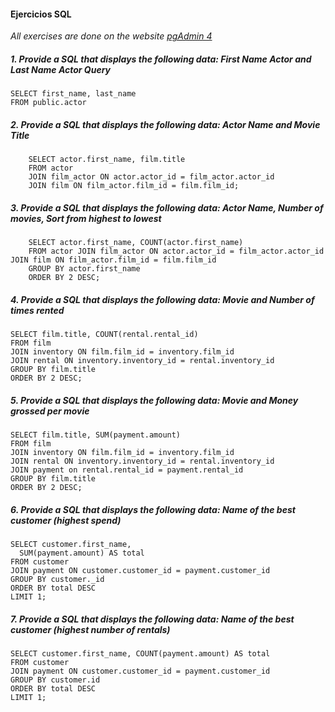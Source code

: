 #### Ejercicios SQL

*All exercises are done on the website [pgAdmin 4](http://35.192.88.224:5050/browser/)*

##### 1. Provide a SQL that displays the following data: First Name Actor and Last Name Actor Query

```
SELECT first_name, last_name 
FROM public.actor
```

##### 2. Provide a SQL that displays the following data: Actor Name and Movie Title

```
    SELECT actor.first_name, film.title 
    FROM actor 
    JOIN film_actor ON actor.actor_id = film_actor.actor_id 
    JOIN film ON film_actor.film_id = film.film_id;
```

##### 3. Provide a SQL that displays the following data: Actor Name, Number of movies, Sort from highest to lowest

```
    SELECT actor.first_name, COUNT(actor.first_name) 
    FROM actor JOIN film_actor ON actor.actor_id = film_actor.actor_id JOIN film ON film_actor.film_id = film.film_id 
    GROUP BY actor.first_name
    ORDER BY 2 DESC;
```

##### 4. Provide a SQL that displays the following data: Movie and Number of times rented

```
SELECT film.title, COUNT(rental.rental_id) 
FROM film 
JOIN inventory ON film.film_id = inventory.film_id 
JOIN rental ON inventory.inventory_id = rental.inventory_id 
GROUP BY film.title
ORDER BY 2 DESC;
```

##### 5. Provide a SQL that displays the following data: Movie and Money grossed per movie

```
SELECT film.title, SUM(payment.amount) 
FROM film 
JOIN inventory ON film.film_id = inventory.film_id 
JOIN rental ON inventory.inventory_id = rental.inventory_id 
JOIN payment on rental.rental_id = payment.rental_id
GROUP BY film.title
ORDER BY 2 DESC;
```

##### 6. Provide a SQL that displays the following data: Name of the best customer (highest spend)

```
SELECT customer.first_name,
  SUM(payment.amount) AS total
FROM customer
JOIN payment ON customer.customer_id = payment.customer_id
GROUP BY customer._id
ORDER BY total DESC
LIMIT 1;
```

##### 7. Provide a SQL that displays the following data: Name of the best customer (highest number of rentals)

```
SELECT customer.first_name, COUNT(payment.amount) AS total
FROM customer
JOIN payment ON customer.customer_id = payment.customer_id
GROUP BY customer.id
ORDER BY total DESC
LIMIT 1;
```